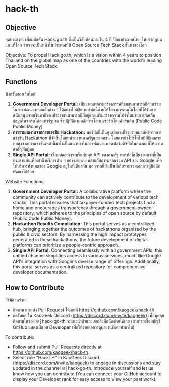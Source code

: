 # hack-th
## Objective
จุดประสงค์: เพื่อผลักดัน Hack.go.th ซึ่งเป็นวิสัยทัศน์ภายใน 4 ปี ปักธงประเทศไทย ให้ปรากฏบนแผนที่โลก ว่าเราจะเป็นหนึ่งในประเทศที่มี Open Source Tech Stack ชั้นนำของโลก
 
Objective: To propel Hack.go.th, which is a vision within 4 years to position Thailand on the global map as one of the countries with the world's leading Open Source Tech Stack.

## Functions
ฟังก์ชันของเว็บไซต์:
1. **Government Developer Portal:** เป็นแพลตฟอร์มสร้างสรรค์ที่ชุมชนสามารถมีส่วนร่วมในการพัฒนาเทคสแต็กต่าง ๆ ได้อย่างใกล้ชิด พอร์ทัลนี้ช่วยให้โครงการเทคโนโลยีที่ได้รับการสนับสนุนจากเงินภาษีของประชาชนสามารถมีที่อยู่และเสริมสร้างความโปร่งใสผ่านการจัดเก็บข้อมูลในซอร์สโค้ดแห่งรัฐบาล ซึ่งปฏิบัติตามหลักการโอเพนซอร์สโดยค่าเริ่มต้น (Public Code Public Money)
2. **การรวมผลงานจากการแข่งขัน Hackathon:** พอร์ทัลนี้เป็นศูนย์กลางที่รวบรวมผลลัพธ์จากการแข่งขัน Hackathon ที่จัดขึ้นโดยหน่วยงานภาครัฐและเอกชน โดยการนำโปรโตไทป์ที่มีผลกระทบสูงจากการแข่งขันเหล่านี้มาใช้เป็นแนวทางในการพัฒนาแพลตฟอร์มดิจิทัลในอนาคตที่ให้ความสำคัญกับผู้คน
3. **Single API Portal:** เชื่อมต่ออย่างราบรื่นกับทุก API ของภาครัฐ พอร์ทัลนี้เป็นช่องทางที่เป็นประสานกันเพื่อเข้าถึงบริการต่าง ๆ อย่างง่ายดาย คล้ายกับการผสานรวม API ของ Google เพื่อให้บริการทั้งหมดของ Google อยู่ในที่เดียวกัน นอกจากนี้ยังเป็นที่เก็บรวบรวมเอกสารคู่มือนักพัฒนาได้ด้วย

Website Functions:
1. **Government Developer Portal:** A collaborative platform where the community can actively contribute to the development of various tech stacks. This portal ensures that taxpayer-funded tech projects find a home and encourages transparency through a government-owned repository, which adheres to the principles of open source by default (Public Code Public Money).
2. **Hackathon Results Compilation:** This portal serves as a centralized hub, bringing together the outcomes of hackathons organized by the public & civic sectors. By harnessing the high impact prototypes generated in these hackathons, the future development of digital platforms can prioritize a people-centric approach.
3. **Single API Portal:** Connecting seamlessly with all government APIs, this unified channel simplifies access to various services, much like Google API's integration with Google's diverse range of offerings. Additionally, this portal serves as a centralized repository for comprehensive developer documentation.

## How to Contribute
วิธีมีส่วนร่วม:
- ติดตาม และ ส่ง Pull Request ได้เลยที่ https://github.com/kaogeek/hack-th
- กดรับยศ ใน KaoGeek Discord (https://discord.com/invite/kaogeek) เพื่อพูดคุยติดตามในช่อง 🌐┆hack-go-th จะแนะนำตัวและบอกสิ่งที่ถนัดช่วยได้เลย (สามารถเชื่อมบัญชี GitHub แสดงเป็นยศ Developer เพื่อให้ง่ายต่อการดูผลงานที่เคยทำมาได้)

To contribute:
- Follow and submit Pull Requests directly at https://github.com/kaogeek/hack-th.
- Select role "HackTH" in KaoGeek Discord (https://discord.com/invite/kaogeek) to engage in discussions and stay updated in the channel 🌐┆hack-go-th. Introduce yourself and let us know how you can contribute (You can connect your GitHub account to display your Developer rank for easy access to view your past work).
